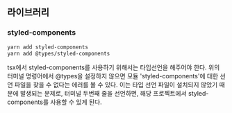 ## 라이브러리 
  ### styled-components
  ```bash
  yarn add styled-components
  yarn add @types/styled-components
  ```
  
  tsx에서 styled-components를 사용하기 위해서는 타입선언을 해주어야 한다. 위의 터미널 명렁어에서 @types을 설정하지 않으면 모듈 'styled-components'에 대한 선언 파일을 찾을 수 없다는 에러를 볼 수 있다. 이는 타입 선언 파일이 설치되지 않았기 때문에 발생되는 문제로, 터미널 두번째 줄을 선언하면, 해당 프로젝트에서 styled-components를 사용할 수 있게 된다. 
